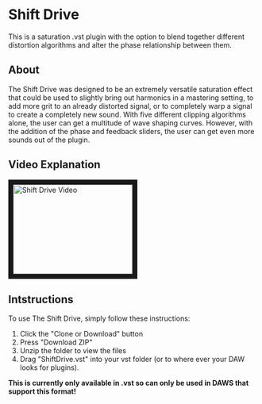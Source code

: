 # Shift Drive
This is a saturation .vst plugin with the option to blend together different distortion algorithms and alter the phase
relationship between them.

## About
The Shift Drive was designed to be an extremely versatile saturation effect that could be used to slightly bring out 
harmonics in a mastering setting, to add more grit to an already distorted signal, or to completely warp a signal to 
create a completely new sound. With five different clipping algorithms alone, the user can get a multitude of wave shaping
curves. However, with the addition of the phase and feedback sliders, the user can get even more sounds out of the plugin.


## Video Explanation
<a href="http://www.youtube.com/watch?feature=player_embedded&v=peJlR0TxfeQ
" target="_blank"><img src="http://img.youtube.com/vi/peJlR0TxfeQ/0.jpg" 
alt="Shift Drive Video" width="240" height="180" border="10" /></a>


## Intstructions
To use The Shift Drive, simply follow these instructions:
1. Click the "Clone or Download" button
2. Press "Download ZIP"
3. Unzip the folder to view the files
4. Drag "ShiftDrive.vst" into your vst folder (or to where ever 
       your DAW looks for plugins).
    
    
**This is currently only available in .vst so can only be used in 
DAWS that support this format!**
